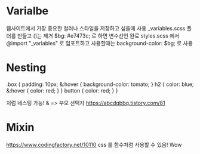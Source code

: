 # Varialbe

웹사이트에서 가장 중요한 컬러나 스타일을 저장하고 싶을때 사용
\_variables.scss 폴더를 만들고 (\)는 제거
$bg: #e7473c; 로 하면 변수선언 완료
styles.scss 에서 @import "\_variables" 로 임포트하고 사용할때는 background-color: $bg; 로 사용

# Nesting

.box {
padding: 10px;
&:hover {
background-color: tomato;
}
h2 {
color: blue;
&:hover {
color: red;
}
}
button {
color: red;
}
}

처럼 네스팅 가능!
& => 부모 선택자 https://abcdqbbq.tistory.com/81

# Mixin

https://www.codingfactory.net/10110
css 를 함수처럼 사용할 수 있음! Wow
